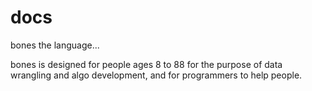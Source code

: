 # docs
bones the language...

bones is designed for people ages 8 to 88 for the purpose of data wrangling and algo development, and for programmers 
to help people.

